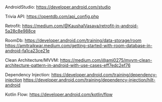 AndroidStudio: https://developer.android.com/studio

Trivia API: https://opentdb.com/api_config.php

Retrofit: https://medium.com/@KaushalVasava/retrofit-in-android-5a28c8e988ce

RoomDb: https://developer.android.com/training/data-storage/room
        https://amitraikwar.medium.com/getting-started-with-room-database-in-android-fa1ca23ce21e

Clean Architecture/MVVM: https://medium.com/@ami0275/mvvm-clean-architecture-pattern-in-android-with-use-cases-eff7edc2ef76

Dependency Injection: https://developer.android.com/training/dependency-injection
                      https://developer.android.com/training/dependency-injection/hilt-android

Kotlin Flow: https://developer.android.com/kotlin/flow
